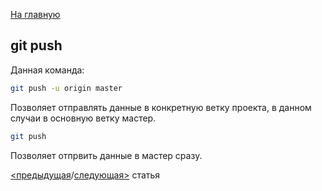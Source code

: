 [На главную](/readme.md)

## git push 

Данная команда: 
```bash
git push -u origin master
```
Позволяет отправлять данные в конкретную ветку проекта, в данном случаи в основную ветку мастер.


```bash
git push 
```
Позволяет отпрвить данные в мастер сразу.

[<предыдущая](config.md)/[следующая>](log.md) статья